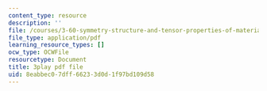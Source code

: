 ```yaml
---
content_type: resource
description: ''
file: /courses/3-60-symmetry-structure-and-tensor-properties-of-materials-fall-2005/8eabbec07dff66233d0d1f97bd109d58_FEsKwINx--I.pdf
file_type: application/pdf
learning_resource_types: []
ocw_type: OCWFile
resourcetype: Document
title: 3play pdf file
uid: 8eabbec0-7dff-6623-3d0d-1f97bd109d58
---
```

